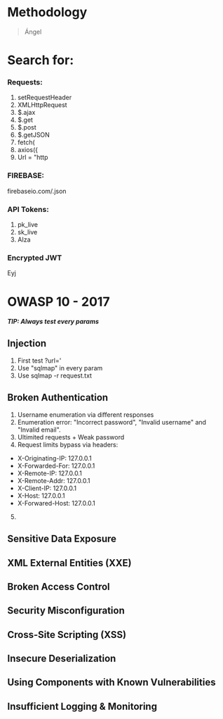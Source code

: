 # Methodology
> Ángel

# Search for:

### Requests:
1) setRequestHeader
2) XMLHttpRequest
3) $.ajax 
4) $.get 
5) $.post 
6) $.getJSON 
7) fetch( 
8) axios({ 
9) Url = "http

### FIREBASE:
firebaseio.com/.json

### API Tokens:
1) pk_live
2) sk_live
3) AIza

### Encrypted JWT
Eyj

# OWASP 10 - 2017
##### TIP: Always test every params

## Injection

1) First test ?url='
2) Use "sqlmap" in every param
3) Use sqlmap -r request.txt

## Broken Authentication
1) Username enumeration via different responses
2) Enumeration error: "Incorrect password", "Invalid username" and "Invalid email".
3) Ultimited requests + Weak password 
4) Request limits bypass via headers:
* X-Originating-IP: 127.0.0.1
* X-Forwarded-For: 127.0.0.1
* X-Remote-IP: 127.0.0.1
* X-Remote-Addr: 127.0.0.1
* X-Client-IP: 127.0.0.1
* X-Host: 127.0.0.1
* X-Forwared-Host: 127.0.0.1
5)

## Sensitive Data Exposure
## XML External Entities (XXE)
## Broken Access Control
## Security Misconfiguration
## Cross-Site Scripting (XSS)
## Insecure Deserialization
## Using Components with Known Vulnerabilities
## Insufficient Logging & Monitoring
